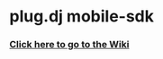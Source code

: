 # plug.dj mobile-sdk
### [Click here to go to the Wiki](https://github.com/plugdj/mobile-sdk/wiki/)
